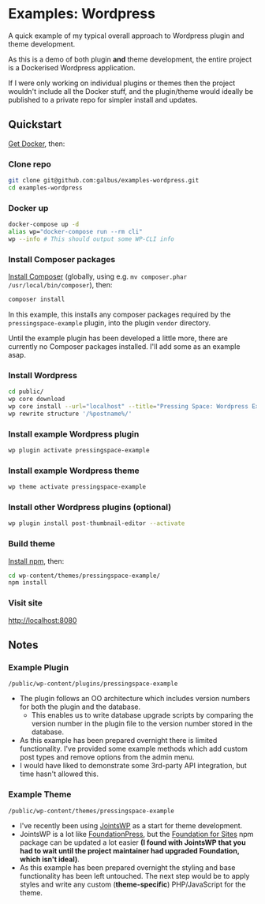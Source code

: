 # Examples: Wordpress

A quick example of my typical overall approach to Wordpress plugin and theme development.

As this is a demo of both plugin __and__ theme development, the entire project is a Dockerised Wordpress application. 

If I were only working on individual plugins or themes then the project wouldn't include all the Docker stuff, and the plugin/theme would ideally be published to a private repo for simpler install and updates.

## Quickstart

[Get Docker](https://www.docker.com/get-docker), then:

### Clone repo

```bash
git clone git@github.com:galbus/examples-wordpress.git
cd examples-wordpress
```

### Docker up

```bash
docker-compose up -d
alias wp="docker-compose run --rm cli"
wp --info # This should output some WP-CLI info
```

### Install Composer packages

[Install Composer](https://getcomposer.org/) (globally, using e.g. `mv composer.phar /usr/local/bin/composer`), then:

```bash
composer install
```

In this example, this installs any composer packages required by the `pressingspace-example` plugin, into the plugin `vendor` directory.

Until the example plugin has been developed a little more, there are currently no Composer packages installed. I'll add some as an example asap.

### Install Wordpress

```bash
cd public/
wp core download
wp core install --url="localhost" --title="Pressing Space: Wordpress Examples" --admin_user="admin" --admin_password="password" --admin_email="stuart.mcalpine@pressingspace.com"
wp rewrite structure '/%postname%/'
```

### Install example Wordpress plugin

```bash
wp plugin activate pressingspace-example
```

### Install example Wordpress theme

```bash
wp theme activate pressingspace-example
```

### Install other Wordpress plugins (optional)

```bash
wp plugin install post-thumbnail-editor --activate
```

### Build theme

[Install npm](https://www.npmjs.com/), then:

```bash
cd wp-content/themes/pressingspace-example/
npm install
```

### Visit site

[http://localhost:8080](http://localhost:8080)

## Notes

### Example Plugin

`/public/wp-content/plugins/pressingspace-example`

* The plugin follows an OO architecture which includes version numbers for both the plugin and the database.
    * This enables us to write database upgrade scripts by comparing the version number in the plugin file to the version number stored in the database.
* As this example has been prepared overnight there is limited functionality. I've provided some example methods which add custom post types and remove options from the admin menu.
* I would have liked to demonstrate some 3rd-party API integration, but time hasn't allowed this.

### Example Theme

`/public/wp-content/themes/pressingspace-example`

* I've recently been using [JointsWP](http://jointswp.com/) as a start for theme development.
* JointsWP is a lot like [FoundationPress](https://foundationpress.olefredrik.com/), but the [Foundation for Sites](https://foundation.zurb.com/sites.html) npm package can be updated a lot easier __(I found with JointsWP that you had to wait until the project maintainer had upgraded Foundation, which isn't ideal)__.
* As this example has been prepared overnight the styling and base functionality has been left untouched. The next step would be to apply styles and write any custom (__theme-specific__) PHP/JavaScript for the theme.
